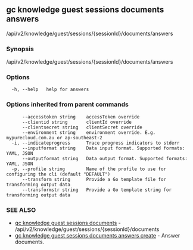## gc knowledge guest sessions documents answers

/api/v2/knowledge/guest/sessions/{sessionId}/documents/answers

### Synopsis

/api/v2/knowledge/guest/sessions/{sessionId}/documents/answers

### Options

```
  -h, --help   help for answers
```

### Options inherited from parent commands

```
      --accesstoken string    accessToken override
      --clientid string       clientId override
      --clientsecret string   clientSecret override
      --environment string    environment override. E.g. mypurecloud.com.au or ap-southeast-2
  -i, --indicateprogress      Trace progress indicators to stderr
      --inputformat string    Data input format. Supported formats: YAML, JSON
      --outputformat string   Data output format. Supported formats: YAML, JSON
  -p, --profile string        Name of the profile to use for configuring the cli (default "DEFAULT")
      --transform string      Provide a Go template file for transforming output data
      --transformstr string   Provide a Go template string for transforming output data
```

### SEE ALSO

* [gc knowledge guest sessions documents](gc_knowledge_guest_sessions_documents.html)	 - /api/v2/knowledge/guest/sessions/{sessionId}/documents
* [gc knowledge guest sessions documents answers create](gc_knowledge_guest_sessions_documents_answers_create.html)	 - Answer documents.


